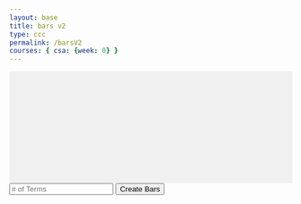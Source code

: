 ```yaml
---
layout: base
title: bars v2
type: ccc
permalink: /barsV2
courses: { csa: {week: 0} }
---
```


<style>
    .sort-container {
        display: flex;
        justify-content: center;
        align-items: flex-end;
        height: 200px;
        background-color: #f0f0f0;
    }
    .bar {
        width: 50px;
        background-color: #3498db;
        margin: 0 2px;
    }
</style>

<div id="contain" class="sort-container"></div>
<input id="terms" type="number" placeholder="# of Terms">
<button onclick="arrayCreate()">Create Bars</button>

<script>
    function arrayCreate() {
        var barArray = [];
        let num = parseInt(document.getElementById("terms").value);
        let i = 1;
        while (i <= num) {
            barArray.push(i);
            i++;
        }
        console.log(barArray);
        createBar(barArray);
    }

    function createBar(list) {
        const container = document.getElementById("contain");
        
        for (let i = 0; i < list.length; i++) {
            const bar = document.createElement('div');
            bar.className = 'bar';
            container.appendChild(bar);
        }
    }
</script>